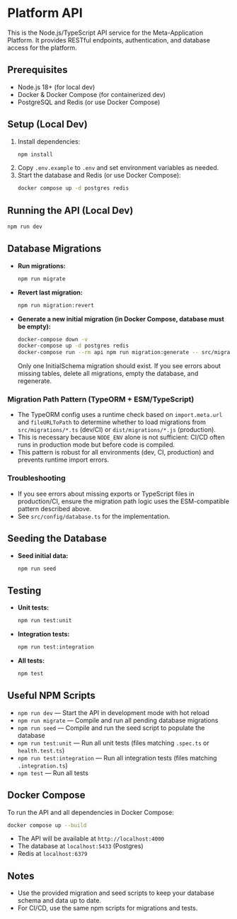 # Platform API

This is the Node.js/TypeScript API service for the Meta-Application Platform. It provides RESTful endpoints, authentication, and database access for the platform.

## Prerequisites
- Node.js 18+ (for local dev)
- Docker & Docker Compose (for containerized dev)
- PostgreSQL and Redis (or use Docker Compose)

## Setup (Local Dev)

1. Install dependencies:
   ```bash
   npm install
   ```
2. Copy `.env.example` to `.env` and set environment variables as needed.
3. Start the database and Redis (or use Docker Compose):
   ```bash
   docker compose up -d postgres redis
   ```

## Running the API (Local Dev)

```bash
npm run dev
```

## Database Migrations

- **Run migrations:**
  ```bash
  npm run migrate
  ```
- **Revert last migration:**
  ```bash
  npm run migration:revert
  ```
- **Generate a new initial migration (in Docker Compose, database must be empty):**
  ```bash
  docker-compose down -v
  docker-compose up -d postgres redis
  docker-compose run --rm api npm run migration:generate -- src/migrations/InitialSchema
  ```
  Only one InitialSchema migration should exist. If you see errors about missing tables, delete all migrations, empty the database, and regenerate.

### Migration Path Pattern (TypeORM + ESM/TypeScript)
- The TypeORM config uses a runtime check based on `import.meta.url` and `fileURLToPath` to determine whether to load migrations from `src/migrations/*.ts` (dev/CI) or `dist/migrations/*.js` (production).
- This is necessary because `NODE_ENV` alone is not sufficient: CI/CD often runs in production mode but before code is compiled.
- This pattern is robust for all environments (dev, CI, production) and prevents runtime import errors.

### Troubleshooting
- If you see errors about missing exports or TypeScript files in production/CI, ensure the migration path logic uses the ESM-compatible pattern described above.
- See `src/config/database.ts` for the implementation.

## Seeding the Database

- **Seed initial data:**
  ```bash
  npm run seed
  ```

## Testing

- **Unit tests:**
  ```bash
  npm run test:unit
  ```
- **Integration tests:**
  ```bash
  npm run test:integration
  ```
- **All tests:**
  ```bash
  npm test
  ```

## Useful NPM Scripts

- `npm run dev` — Start the API in development mode with hot reload
- `npm run migrate` — Compile and run all pending database migrations
- `npm run seed` — Compile and run the seed script to populate the database
- `npm run test:unit` — Run all unit tests (files matching `.spec.ts` or `health.test.ts`)
- `npm run test:integration` — Run all integration tests (files matching `.integration.ts`)
- `npm test` — Run all tests

## Docker Compose

To run the API and all dependencies in Docker Compose:

```bash
docker compose up --build
```

- The API will be available at `http://localhost:4000`
- The database at `localhost:5433` (Postgres)
- Redis at `localhost:6379`

## Notes
- Use the provided migration and seed scripts to keep your database schema and data up to date.
- For CI/CD, use the same npm scripts for migrations and tests.

